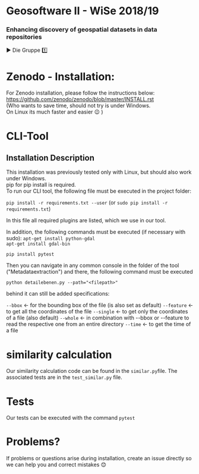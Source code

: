 # Geosoftware II - WiSe 2018/19
### Enhancing discovery of geospatial datasets in data repositories

:arrow_forward: Die Gruppe :one:   
# Zenodo - Installation:      
For Zenodo installation, please follow the instructions below: 
https://github.com/zenodo/zenodo/blob/master/INSTALL.rst   
(Who wants to save time, should not try is under Windows.   
 On Linux its much faster and easier :wink: )

# CLI-Tool   
## Installation Description   
This installation was previously tested only with Linux, but should also work under Windows.   
pip for pip install is required.   
To run our CLI tool, the following file must be executed in the project folder:   
   
`pip install -r requirements.txt --user` (or `sudo pip install -r requirements.txt`)   
   
In this file all required plugins are listed, which we use in our tool.      

In addition, the following commands must be executed (if necessary with sudo):
`apt-get install python-gdal`   
`apt-get install gdal-bin`   

`pip install pytest`   
      
Then you can navigate in any common console in the folder of the tool ("Metadataextraction") and
there, the following command must be executed   

`python detailebenen.py --path="<filepath>"`

behind it can still be added specifications:

`--bbox` &larr; for the bounding box of the file (is also set as default)
`--feature` &larr; to get all the coordinates of the file
`--single` &larr; to get only the coordinates of a file (also default)
`--whole` &larr; in combination with --bbox or --feature to read the respective one from an entire directory
`--time` &larr; to get the time of a file

# similarity calculation

Our similarity calculation code can be found in the `similar.py`file.
The associated tests are in the `test_similar.py` file.

# Tests

Our tests can be executed with the command `pytest`    

# Problems?
If problems or questions arise during installation, create an issue directly so we can help you and correct mistakes :blush:

